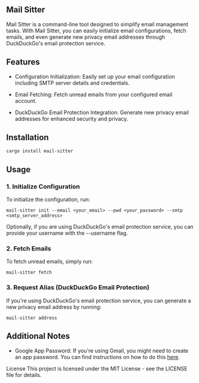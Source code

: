 Mail Sitter
------------------

Mail Sitter is a command-line tool designed to simplify email management tasks. With Mail Sitter, you can easily initialize email configurations, fetch emails, and even generate new privacy email addresses through DuckDuckGo's email protection service.

## Features

* Configuration Initialization: Easily set up your email configuration including SMTP server details and credentials.

* Email Fetching: Fetch unread emails from your configured email account.

* DuckDuckGo Email Protection Integration: Generate new privacy email addresses for enhanced security and privacy.

## Installation

```
cargo install mail-sitter
```

## Usage

### 1. Initialize Configuration
To initialize the configuration, run:

```
mail-sitter init --email <your_email> --pwd <your_password> --smtp <smtp_server_address>
```

Optionally, if you are using DuckDuckGo's email protection service, you can provide your username with the --username flag.


### 2. Fetch Emails

To fetch unread emails, simply run:

```
mail-sitter fetch
```

### 3. Request Alias (DuckDuckGo Email Protection)

If you're using DuckDuckGo's email protection service, you can generate a new privacy email address by running:

```
mail-sitter address
```

## Additional Notes

* Google App Password: If you're using Gmail, you might need to create an app password. You can find instructions on how to do this [here](https://support.google.com/accounts/answer/185833?hl=en).

License
This project is licensed under the MIT License - see the LICENSE file for details.
